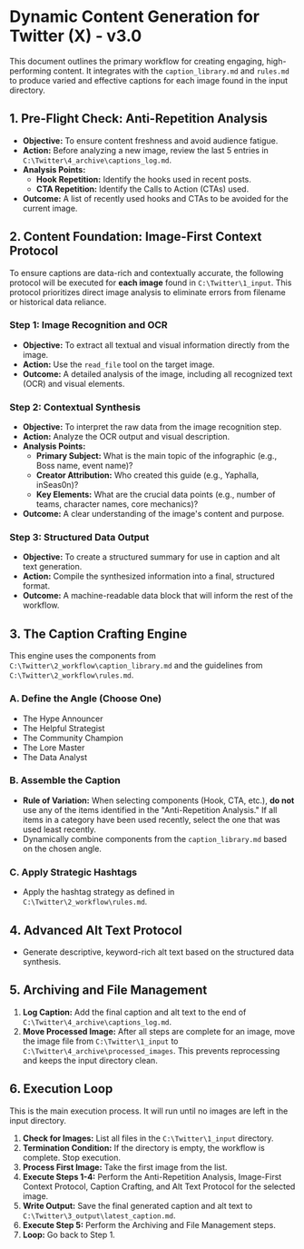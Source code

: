 # Dynamic Content Generation for Twitter (X) - v3.0

This document outlines the primary workflow for creating engaging, high-performing content. It integrates with the `caption_library.md` and `rules.md` to produce varied and effective captions for each image found in the input directory.

## 1. Pre-Flight Check: Anti-Repetition Analysis

*   **Objective:** To ensure content freshness and avoid audience fatigue.
*   **Action:** Before analyzing a new image, review the last 5 entries in `C:\Twitter\4_archive\captions_log.md`.
*   **Analysis Points:**
    *   **Hook Repetition:** Identify the hooks used in recent posts.
    *   **CTA Repetition:** Identify the Calls to Action (CTAs) used.
*   **Outcome:** A list of recently used hooks and CTAs to be avoided for the current image.

## 2. Content Foundation: Image-First Context Protocol

To ensure captions are data-rich and contextually accurate, the following protocol will be executed for **each image** found in `C:\Twitter\1_input`. This protocol prioritizes direct image analysis to eliminate errors from filename or historical data reliance.

### **Step 1: Image Recognition and OCR**

*   **Objective:** To extract all textual and visual information directly from the image.
*   **Action:** Use the `read_file` tool on the target image.
*   **Outcome:** A detailed analysis of the image, including all recognized text (OCR) and visual elements.

### **Step 2: Contextual Synthesis**

*   **Objective:** To interpret the raw data from the image recognition step.
*   **Action:** Analyze the OCR output and visual description.
*   **Analysis Points:**
    *   **Primary Subject:** What is the main topic of the infographic (e.g., Boss name, event name)?
    *   **Creator Attribution:** Who created this guide (e.g., Yaphalla, inSeas0n)?
    *   **Key Elements:** What are the crucial data points (e.g., number of teams, character names, core mechanics)?
*   **Outcome:** A clear understanding of the image's content and purpose.

### **Step 3: Structured Data Output**

*   **Objective:** To create a structured summary for use in caption and alt text generation.
*   **Action:** Compile the synthesized information into a final, structured format.
*   **Outcome:** A machine-readable data block that will inform the rest of the workflow.

## 3. The Caption Crafting Engine

This engine uses the components from `C:\Twitter\2_workflow\caption_library.md` and the guidelines from `C:\Twitter\2_workflow\rules.md`.

### A. Define the Angle (Choose One)

*   The Hype Announcer
*   The Helpful Strategist
*   The Community Champion
*   The Lore Master
*   The Data Analyst

### B. Assemble the Caption

*   **Rule of Variation:** When selecting components (Hook, CTA, etc.), **do not** use any of the items identified in the "Anti-Repetition Analysis." If all items in a category have been used recently, select the one that was used least recently.
*   Dynamically combine components from the `caption_library.md` based on the chosen angle.

### C. Apply Strategic Hashtags

*   Apply the hashtag strategy as defined in `C:\Twitter\2_workflow\rules.md`.

## 4. Advanced Alt Text Protocol

*   Generate descriptive, keyword-rich alt text based on the structured data synthesis.

## 5. Archiving and File Management

1.  **Log Caption:** Add the final caption and alt text to the end of `C:\Twitter\4_archive\captions_log.md`.
2.  **Move Processed Image:** After all steps are complete for an image, move the image file from `C:\Twitter\1_input` to `C:\Twitter\4_archive\processed_images`. This prevents reprocessing and keeps the input directory clean.

## 6. Execution Loop

This is the main execution process. It will run until no images are left in the input directory.

1.  **Check for Images:** List all files in the `C:\Twitter\1_input` directory.
2.  **Termination Condition:** If the directory is empty, the workflow is complete. Stop execution.
3.  **Process First Image:** Take the first image from the list.
4.  **Execute Steps 1-4:** Perform the Anti-Repetition Analysis, Image-First Context Protocol, Caption Crafting, and Alt Text Protocol for the selected image.
5.  **Write Output:** Save the final generated caption and alt text to `C:\Twitter\3_output\latest_caption.md`.
6.  **Execute Step 5:** Perform the Archiving and File Management steps.
7.  **Loop:** Go back to Step 1.
